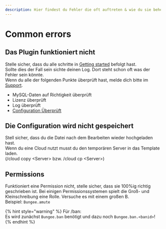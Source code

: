 ```yaml
---
description: Hier findest du Fehler die oft auftreten & wie du sie behebst
---
```


# Common errors

## Das Plugin funktioniert nicht

Stelle sicher, dass du alle schritte in [Getting started](getting-started.md) befolgt hast.  
Sollte dies der Fall sein sichte deinen Log. Dort steht schon oft was der Fehler sein könnte.  
Wenn du alle der folgenden Punkte überprüft hast, melde dich bitte im [Support](../other/support.md).

* MySQL-Daten auf Richtigkeit überprüft
* Lizenz überprüft
* Log überprüft
* [Configuration Überprüft](configuration.md#sonderzeichen)



## Die Configuration wird nicht gespeichert

Stell sicher, dass du die Datei nach dem Bearbeiten wieder hochgeladen hast.  
Wenn du eine Cloud nutzt musst du den temporären Server in das Template laden.  
\(/cloud copy &lt;Server&gt; bzw. /cloud cp &lt;Server&gt;\)  

## Permissions

Funktioniert eine Permission nicht, stelle sicher, dass sie 100%ig richtig geschrieben ist.
Bei einigen Permissionssystemen spielt die Groß- und Kleinschreibung eine Rolle. Versuche es
mit einem großen B.  
Beispiel: `Bungee.amute`

{% hint style="warning" %}
Für /ban:  
Es wird zunächst `Bungee.ban` benötigt und dazu noch `Bungee.ban.<banid>`!
{% endhint %}




